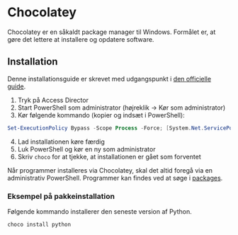 # Chocolatey
Chocolatey er en såkaldt package manager til Windows. Formålet er, at gøre det lettere at installere og opdatere software.

## Installation
Denne installationsguide er skrevet med udgangspunkt i [den officielle guide](https://chocolatey.org/install).

1. Tryk på Access Director
2. Start PowerShell som administrator (højreklik -> Kør som administrator)
3. Kør følgende kommando (kopier og indsæt i PowerShell): 
```powershell 
Set-ExecutionPolicy Bypass -Scope Process -Force; [System.Net.ServicePointManager]::SecurityProtocol = [System.Net.ServicePointManager]::SecurityProtocol -bor 3072; iex ((New-Object System.Net.WebClient).DownloadString('https://chocolatey.org/install.ps1'))
```
4. Lad installationen køre færdig
5. Luk PowerShell og kør en ny som administrator
6. Skriv `choco` for at tjekke, at installationen er gået som forventet

Når programmer installeres via Chocolatey, skal det altid foregå via en administrativ PowerShell. Programmer kan findes ved at søge i [packages](https://chocolatey.org/packages).

### Eksempel på pakkeinstallation
Følgende kommando installerer den seneste version af Python.
```powershell 
choco install python
```
